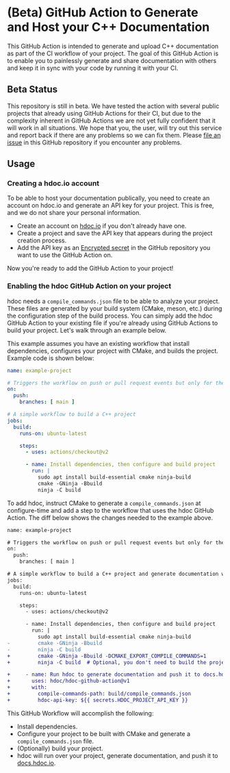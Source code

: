 # (Beta) GitHub Action to Generate and Host your C++ Documentation

This GitHub Action is intended to generate and upload C++ documentation as part of the CI workflow of your project.
The goal of this GitHub Action is to enable you to painlessly generate and share documentation with others and keep it in sync with your code by running it with your CI.

## Beta Status

This repository is still in beta.
We have tested the action with several public projects that already using GitHub Actions for their CI, but due to the complexity inherent in GitHub Actions we are not yet fully confident that it will work in all situations.
We hope that you, the user, will try out this service and report back if there are any problems so we can fix them.
Please [file an issue](https://github.com/hdoc/hdoc-github-action/issues) in this GitHub repository if you encounter any problems.

## Usage

### Creating a hdoc.io account

To be able to host your documentation publically, you need to create an account on hdoc.io and generate an API key for your project.
This is free, and we do not share your personal information.

- Create an account on [hdoc.io](https://app.hdoc.io) if you don't already have one.
- Create a project and save the API key that appears during the project creation process.
- Add the API key as an [Encrypted secret](https://docs.github.com/en/actions/security-guides/encrypted-secrets) in the GitHub repository you want to use the GitHub Action on.

Now you're ready to add the GitHub Action to your project!

### Enabling the hdoc GitHub Action on your project

hdoc needs a `compile_commands.json` file to be able to analyze your project.
These files are generated by your build system (CMake, meson, etc.) during the configuration step of the build process.
You can simply add the hdoc GitHub Action to your existing file if you're already using GitHub Actions to build your project.
Let's walk through an example below.

This example assumes you have an existing workflow that install dependencies, configures your project with CMake, and builds the project.
Example code is shown below:

```yaml
name: example-project

# Triggers the workflow on push or pull request events but only for the main branch
on:
  push:
    branches: [ main ]

# A simple workflow to build a C++ project
jobs:
  build:
    runs-on: ubuntu-latest

    steps:
      - uses: actions/checkout@v2

      - name: Install dependencies, then configure and build project
        run: |
          sudo apt install build-essential cmake ninja-build
          cmake -GNinja -Bbuild
          ninja -C build
```

To add hdoc, instruct CMake to generate a `compile_commands.json` at configure-time and add a step to the workflow that uses the hdoc GitHub Action.
The diff below shows the changes needed to the example above.

```diff
name: example-project

# Triggers the workflow on push or pull request events but only for the main branch
on:
  push:
    branches: [ main ]

# A simple workflow to build a C++ project and generate documentation with hdoc
jobs:
  build:
    runs-on: ubuntu-latest

    steps:
      - uses: actions/checkout@v2

      - name: Install dependencies, then configure and build project
        run: |
          sudo apt install build-essential cmake ninja-build
-         cmake -GNinja -Bbuild
-         ninja -C build
+         cmake -GNinja -Bbuild -DCMAKE_EXPORT_COMPILE_COMMANDS=1
+         ninja -C build  # Optional, you don't need to build the project to use hdoc

+     - name: Run hdoc to generate documentation and push it to docs.hdoc.io
+       uses: hdoc/hdoc-github-action@v1
+       with:
+         compile-commands-path: build/compile_commands.json
+         hdoc-api-key: ${{ secrets.HDOC_PROJECT_API_KEY }}
```

This GitHub Workflow will accomplish the following:
- Install dependencies.
- Configure your project to be built with CMake and generate a `compile_commands.json` file.
- (Optionally) build your project.
- hdoc will run over your project, generate documentation, and push it to [docs.hdoc.io](https://docs.hdoc.io).
